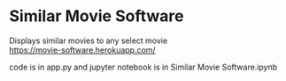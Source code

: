 # Similar Movie Software
Displays similar movies to any select movie                 
https://movie-software.herokuapp.com/

code is in app.py and jupyter notebook is in Similar Movie Software.ipynb
